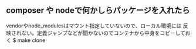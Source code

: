 ## composer や nodeで何かしらパッケージを入れたら

vendorやnode_modulesはマウント指定していないので、ローカル環境には
反映されない。定義ジャンプなどが聞かないのでコンテナから中身をコピーしておく
$ make clone
